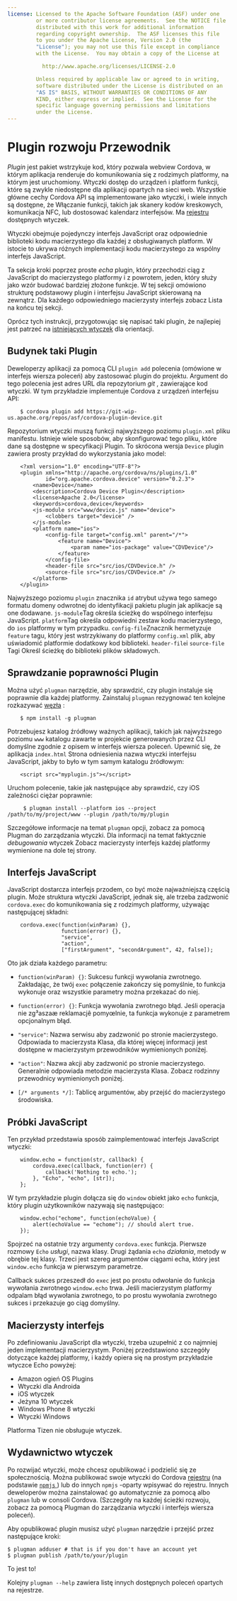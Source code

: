 ```yaml
---
license: Licensed to the Apache Software Foundation (ASF) under one
         or more contributor license agreements.  See the NOTICE file
         distributed with this work for additional information
         regarding copyright ownership.  The ASF licenses this file
         to you under the Apache License, Version 2.0 (the
         "License"); you may not use this file except in compliance
         with the License.  You may obtain a copy of the License at

           http://www.apache.org/licenses/LICENSE-2.0

         Unless required by applicable law or agreed to in writing,
         software distributed under the License is distributed on an
         "AS IS" BASIS, WITHOUT WARRANTIES OR CONDITIONS OF ANY
         KIND, either express or implied.  See the License for the
         specific language governing permissions and limitations
         under the License.
---
```


# Plugin rozwoju Przewodnik

*Plugin* jest pakiet wstrzykuje kod, który pozwala webview Cordova, w którym aplikacja renderuje do komunikowania się z rodzimych platformy, na którym jest uruchomiony. Wtyczki dostęp do urządzeń i platform funkcji, które są zwykle niedostępne dla aplikacji opartych na sieci web. Wszystkie główne cechy Cordova API są implementowane jako wtyczki, i wiele innych są dostępne, że Włączanie funkcji, takich jak skanery kodów kreskowych, komunikacja NFC, lub dostosować kalendarz interfejsów. Ma [rejestru][1] dostępnych wtyczek.

 [1]: http://plugins.cordova.io

Wtyczki obejmuje pojedynczy interfejs JavaScript oraz odpowiednie biblioteki kodu macierzystego dla każdej z obsługiwanych platform. W istocie to ukrywa różnych implementacji kodu macierzystego za wspólny interfejs JavaScript.

Ta sekcja kroki poprzez proste *echa* plugin, który przechodzi ciąg z JavaScript do macierzystego platformy i z powrotem, jeden, który służy jako wzór budować bardziej złożone funkcje. W tej sekcji omówiono strukturę podstawowy plugin i interfejsu JavaScript skierowaną na zewnątrz. Dla każdego odpowiedniego macierzysty interfejs zobacz Lista na końcu tej sekcji.

Oprócz tych instrukcji, przygotowując się napisać taki plugin, że najlepiej jest patrzeć na [istniejących wtyczek][2] dla orientacji.

 [2]: http://cordova.apache.org/#contribute

## Budynek taki Plugin

Deweloperzy aplikacji za pomocą CLI `plugin add` polecenia (omówione w interfejs wiersza poleceń) aby zastosować plugin do projektu. Argument do tego polecenia jest adres URL dla repozytorium *git* , zawierające kod wtyczki. W tym przykładzie implementuje Cordova z urządzeń interfejsu API:

        $ cordova plugin add https://git-wip-us.apache.org/repos/asf/cordova-plugin-device.git
    

Repozytorium wtyczki muszą funkcji najwyższego poziomu `plugin.xml` pliku manifestu. Istnieje wiele sposobów, aby skonfigurować tego pliku, które dane są dostępne w specyfikacji Plugin. To skrócona wersja `Device` plugin zawiera prosty przykład do wykorzystania jako model:

        <?xml version="1.0" encoding="UTF-8"?>
        <plugin xmlns="http://apache.org/cordova/ns/plugins/1.0"
                id="org.apache.cordova.device" version="0.2.3">
            <name>Device</name>
            <description>Cordova Device Plugin</description>
            <license>Apache 2.0</license>
            <keywords>cordova,device</keywords>
            <js-module src="www/device.js" name="device">
                <clobbers target="device" />
            </js-module>
            <platform name="ios">
                <config-file target="config.xml" parent="/*">
                    <feature name="Device">
                        <param name="ios-package" value="CDVDevice"/>
                    </feature>
                </config-file>
                <header-file src="src/ios/CDVDevice.h" />
                <source-file src="src/ios/CDVDevice.m" />
            </platform>
        </plugin>
    

Najwyższego poziomu `plugin` znacznika `id` atrybut używa tego samego formatu domeny odwrotnej do identyfikacji pakietu plugin jak aplikacje są one dodawane. `js-module`Tag określa ścieżkę do wspólnego interfejsu JavaScript. `platform`Tag określa odpowiedni zestaw kodu macierzystego, do `ios` platformy w tym przypadku. `config-file`Znacznik hermetyzuje `feature` tagu, który jest wstrzykiwany do platformy `config.xml` plik, aby uświadomić platformie dodatkowy kod biblioteki. `header-file`i `source-file` Tagi Określ ścieżkę do biblioteki plików składowych.

## Sprawdzanie poprawności Plugin

Można użyć `plugman` narzędzie, aby sprawdzić, czy plugin instaluje się poprawnie dla każdej platformy. Zainstaluj `plugman` rezygnować ten kolejne rozkazywać [węzła][3] :

 [3]: http://nodejs.org/

        $ npm install -g plugman
    

Potrzebujesz katalog źródłowy ważnych aplikacji, takich jak najwyższego poziomu `www` katalogu zawarte w projekcie generowanych przez CLI domyślne zgodnie z opisem w interfejs wiersza poleceń. Upewnić się, że aplikacja `index.html` Strona odniesienia nazwa wtyczki interfejsu JavaScript, jakby to było w tym samym katalogu źródłowym:

        <script src="myplugin.js"></script>
    

Uruchom polecenie, takie jak następujące aby sprawdzić, czy iOS zależności ciężar poprawnie:

         $ plugman install --platform ios --project /path/to/my/project/www --plugin /path/to/my/plugin
    

Szczegółowe informacje na temat `plugman` opcji, zobacz za pomocą Plugman do zarządzania wtyczki. Dla informacji na temat faktycznie *debugowania* wtyczek Zobacz macierzysty interfejs każdej platformy wymienione na dole tej strony.

## Interfejs JavaScript

JavaScript dostarcza interfejs przodem, co być może najważniejszą częścią plugin. Może struktura wtyczki JavaScript, jednak się, ale trzeba zadzwonić `cordova.exec` do komunikowania się z rodzimych platformy, używając następującej składni:

        cordova.exec(function(winParam) {},
                     function(error) {},
                     "service",
                     "action",
                     ["firstArgument", "secondArgument", 42, false]);
    

Oto jak działa każdego parametru:

*   `function(winParam) {}`: Sukcesu funkcji wywołania zwrotnego. Zakładając, że twój `exec` połączenie zakończy się pomyślnie, to funkcja wykonuje oraz wszystkie parametry można przekazać do niej.

*   `function(error) {}`: Funkcja wywołania zwrotnego błąd. Jeśli operacja nie zg³aszaæ reklamacjê pomyœlnie, ta funkcja wykonuje z parametrem opcjonalnym błąd.

*   `"service"`: Nazwa serwisu aby zadzwonić po stronie macierzystego. Odpowiada to macierzysta Klasa, dla której więcej informacji jest dostępne w macierzystym przewodników wymienionych poniżej.

*   `"action"`: Nazwa akcji aby zadzwonić po stronie macierzystego. Generalnie odpowiada metodzie macierzysta Klasa. Zobacz rodzinny przewodnicy wymienionych poniżej.

*   `[/* arguments */]`: Tablicę argumentów, aby przejść do macierzystego środowiska.

## Próbki JavaScript

Ten przykład przedstawia sposób zaimplementować interfejs JavaScript wtyczki:

        window.echo = function(str, callback) {
            cordova.exec(callback, function(err) {
                callback('Nothing to echo.');
            }, "Echo", "echo", [str]);
        };
    

W tym przykładzie plugin dołącza się do `window` obiekt jako `echo` funkcja, który plugin użytkowników nazywają się następująco:

        window.echo("echome", function(echoValue) {
            alert(echoValue == "echome"); // should alert true.
        });
    

Spojrzeć na ostatnie trzy argumenty `cordova.exec` funkcja. Pierwsze rozmowy `Echo` *usługi*, nazwa klasy. Drugi żądania `echo` *działania*, metody w obrębie tej klasy. Trzeci jest szereg argumentów ciągami echa, który jest `window.echo` funkcja w pierwszym parametrze.

Callback sukces przeszedł do `exec` jest po prostu odwołanie do funkcja wywołania zwrotnego `window.echo` trwa. Jeśli macierzystym platformy odpalam błąd wywołania zwrotnego, to po prostu wywołania zwrotnego sukces i przekazuje go ciąg domyślny.

## Macierzysty interfejs

Po zdefiniowaniu JavaScript dla wtyczki, trzeba uzupełnić z co najmniej jeden implementacji macierzystym. Poniżej przedstawiono szczegóły dotyczące każdej platformy, i każdy opiera się na prostym przykładzie wtyczce Echo powyżej:

*   Amazon ogień OS Plugins
*   Wtyczki dla Androida
*   iOS wtyczek
*   Jeżyna 10 wtyczek
*   Windows Phone 8 wtyczki
*   Wtyczki Windows

Platforma Tizen nie obsługuje wtyczek.

## Wydawnictwo wtyczek

Po rozwijać wtyczki, może chcesz opublikować i podzielić się ze społecznością. Można publikować swoje wtyczki do Cordova [rejestru][1] (na podstawie [ `npmjs` ][4]) lub do innych `npmjs` -oparty wpisywać do rejestru. Innych deweloperów można zainstalować go automatycznie za pomocą albo `plugman` lub w consoli Cordova. (Szczegóły na każdej ścieżki rozwoju, zobacz za pomocą Plugman do zarządzania wtyczki i interfejs wiersza poleceń).

 [4]: https://github.com/isaacs/npmjs.org

Aby opublikować plugin musisz użyć `plugman` narzędzie i przejść przez następujące kroki:

    $ plugman adduser # that is if you don't have an account yet
    $ plugman publish /path/to/your/plugin
    

To jest to!

Kolejny `plugman --help` zawiera listę innych dostępnych poleceń opartych na rejestrze.